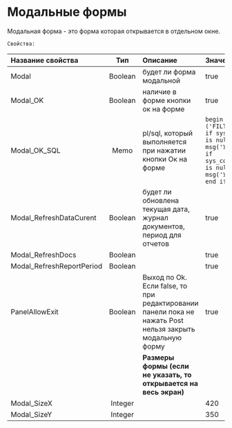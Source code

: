 # Модальные формы

Модальная форма - это форма которая открывается в отдельном окне.

`Свойства:`

| **Название свойства** | **Тип** | **Описание** | **Значение для примера** |
| :--- | :---: | :--- | :--- |
| Modal | Boolean | будет ли форма модальной | true |
| Modal\_OK | Boolean | наличие в форме кнопки ок на форме | true |
| Modal\_OK\_SQL | Memo | pl/sql, который выполняется при нажатии кнопки Ок на форме | `begin envun4.envsetvalue ('FILTER_JOURNAL','1');                        if sys_context('envun4','SMENA')        is null then -- смена           msg('Укажите смену!');  end if;  if sys_context('envun4','KLADOVSCIK') is null then                       msg('Укажите кладовщика!');      end if;end;` |
| Modal\_RefreshDataCurent | Boolean | будет ли обновлена текущая дата, журнал документов, период для отчетов | true |
| Modal\_RefreshDocs | Boolean |  | true |
| Modal\_RefreshReportPeriod | Boolean |  | true |
| PanelAllowExit | Boolean | Выход по Ok. Если false, то при редактировании панели пока не нажать Post нельзя закрыть модальную форму | true |
|  |  | **Размеры формы \(если не указать, то открывается на весь экран\)** |  |
| Modal\_SizeX | Integer |  | 420 |
| Modal\_SizeY | Integer |  | 350 |

